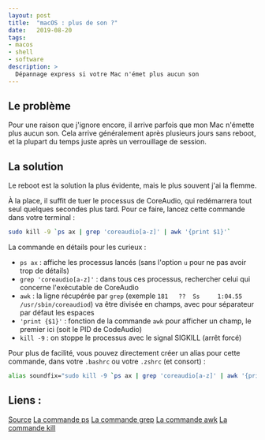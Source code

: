 ```yaml
---
layout: post
title:  "macOS : plus de son ?"
date:   2019-08-20
tags:
- macos
- shell
- software
description: >
  Dépannage express si votre Mac n'émet plus aucun son
---
```


## Le problème

Pour une raison que j'ignore encore, il arrive parfois que mon Mac n'émette plus aucun son. Cela arrive généralement après plusieurs jours sans reboot, et la plupart du temps juste après un verrouillage de session.

## La solution

Le reboot est la solution la plus évidente, mais le plus souvent j'ai la flemme.

À la place, il suffit de tuer le processus de CoreAudio, qui redémarrera tout seul quelques secondes plus tard. Pour ce faire, lancez cette commande dans votre terminal :

```sh
sudo kill -9 `ps ax | grep 'coreaudio[a-z]' | awk '{print $1}'`
```

La commande en détails pour les curieux :

- `ps ax` : affiche les processus lancés (sans l'option `u` pour ne pas avoir trop de détails)
- `grep 'coreaudio[a-z]'` : dans tous ces processus, rechercher celui qui concerne l'exécutable de CoreAudio
- `awk` : la ligne récupérée par `grep` (exemple `181   ??  Ss     1:04.55 /usr/sbin/coreaudiod`) va être divisée en champs, avec pour séparateur par défaut les espaces
- `'print {$1}'` : fonction de la commande `awk` pour afficher un champ, le premier ici (soit le PID de CodeAudio)
- `kill -9` : on stoppe le processus avec le signal SIGKILL (arrêt forcé)

Pour plus de facilité, vous pouvez directement créer un alias pour cette commande, dans votre `.bashrc` ou votre `.zshrc` (et consort) :

```sh
alias soundfix="sudo kill -9 `ps ax | grep 'coreaudio[a-z]' | awk '{print $1}'`"
```

## Liens :

[Source](https://apple.stackexchange.com/a/64024/253794)
[La commande ps](http://www.linux-france.org/article/man-fr/man1/ps-1.html)
[La commande grep](http://www.linux-france.org/article/man-fr/man1/grep-1.html)
[La commande awk](https://www.shellunix.com/awk.html)
[La commande kill](http://www.linux-france.org/article/man-fr/man1/kill-1.html)
